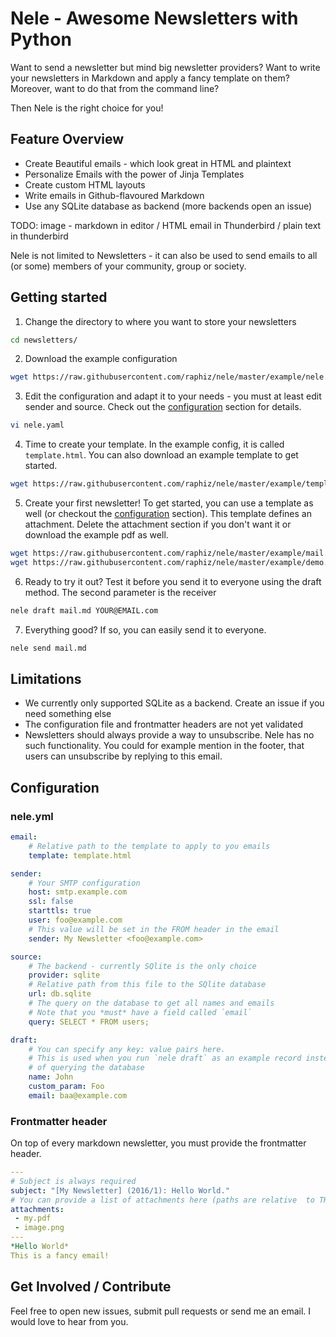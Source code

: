 # Nele - Awesome Newsletters with Python

Want to send a newsletter but mind big newsletter providers? Want to write your newsletters in Markdown and apply a fancy template on them? Moreover, want to do that from the command line?

Then Nele is the right choice for you!

## Feature Overview
* Create Beautiful emails - which look great in HTML and plaintext
* Personalize Emails with the power of Jinja Templates
* Create custom HTML layouts
* Write emails in Github-flavoured Markdown
* Use any SQLite database as backend (more backends open an issue)

TODO: image - markdown in editor / HTML email in Thunderbird / plain text in thunderbird

Nele is not limited to Newsletters - it can also be used to send emails to all (or some) members of your community, group or society.

## Getting started
1. Change the directory to where you want to store your newsletters
```bash
cd newsletters/
```
2. Download the example configuration
```bash
wget https://raw.githubusercontent.com/raphiz/nele/master/example/nele.yml
```
3. Edit the configuration and adapt it to your needs - you must at least edit sender and source. Check out the [configuration](#Configuration) section for details.
```bash
vi nele.yaml
```

4. Time to create your template. In the example config, it is called `template.html`. You can also download an example template to get started.
```bash
wget https://raw.githubusercontent.com/raphiz/nele/master/example/template.html
```

5. Create your first newsletter! To get started, you can use a template as well (or checkout the [configuration](#Configuration) section). This template defines an attachment. Delete the attachment section if you don't want it or download the example pdf as well.
```bash
wget https://raw.githubusercontent.com/raphiz/nele/master/example/mail.md
wget https://raw.githubusercontent.com/raphiz/nele/master/example/demo.pdf
```

6. Ready to try it out? Test it before you send it to everyone using the draft method. The second parameter is the receiver

```bash
nele draft mail.md YOUR@EMAIL.com
```

7. Everything good? If so, you can easily send it to everyone.
```bash
nele send mail.md
```

## Limitations

* We currently only supported SQLite as a backend. Create an issue if you need something else
* The configuration file and frontmatter headers are not yet validated
* Newsletters should always provide a way to unsubscribe. Nele has no such functionality. You could for example mention in the footer, that users can unsubscribe by replying to this email.

## Configuration

### nele.yml

```yaml
email:
    # Relative path to the template to apply to you emails
    template: template.html

sender:
    # Your SMTP configuration
    host: smtp.example.com
    ssl: false
    starttls: true
    user: foo@example.com
    # This value will be set in the FROM header in the email
    sender: My Newsletter <foo@example.com>

source:
    # The backend - currently SQlite is the only choice
    provider: sqlite
    # Relative path from this file to the SQlite database
    url: db.sqlite
    # The query on the database to get all names and emails
    # Note that you *must* have a field called `email`
    query: SELECT * FROM users;

draft:
    # You can specify any key: value pairs here.
    # This is used when you run `nele draft` as an example record instead
    # of querying the database
    name: John
    custom_param: Foo
    email: baa@example.com
```

### Frontmatter header
On top of every markdown newsletter, you must provide the frontmatter header.

```yaml
---
# Subject is always required
subject: "[My Newsletter] (2016/1): Hello World."
# You can provide a list of attachments here (paths are relative  to THIS file)
attachments:
 - my.pdf
 - image.png
---
*Hello World*
This is a fancy email!
```

## Get Involved / Contribute

Feel free to open new issues, submit pull requests or send me an email.
I would love to hear from you.
